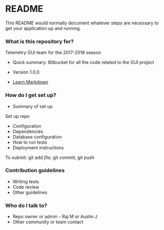 # README #

This README would normally document whatever steps are necessary to get your application up and running.

### What is this repository for? ###
Telemetry GUI team for the 2017-2018 season

* Quick summary: 
Bitbucket for all the code related to the GUI project 

* Version 1.0.0

* [Learn Markdown](https://bitbucket.org/tutorials/markdowndemo)

### How do I get set up? ###

* Summary of set up

Set up repo 

* Configuration
* Dependencies
* Database configuration
* How to run tests
* Deployment instructions

To submit: 
git add *file*; 
git commit; 
git push 

### Contribution guidelines ###

* Writing tests
* Code review
* Other guidelines

### Who do I talk to? ###
* Repo owner or admin - Raj M or Austin J 
* Other community or team contact